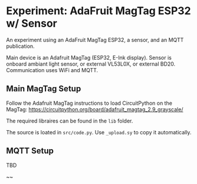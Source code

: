 # Experiment: AdaFruit MagTag ESP32 w/ Sensor

An experiment using an AdaFruit MagTag ESP32, a sensor, and an MQTT publication.

Main device is an Adafruit MagTag (ESP32, E-Ink display).
Sensor is onboard ambiant light sensor, or external VL53L0X, or external BD20.
Communication uses WiFi and MQTT.

## Main MagTag Setup

Follow the Adafruit MagTag instructions to load CircuitPython on the MagTag:
https://circuitpython.org/board/adafruit_magtag_2.9_grayscale/

The required libraires can be found in the `lib` folder.

The source is loated in `src/code.py`.
Use `_upload.sy` to copy it automatically.


## MQTT Setup

TBD

~~

